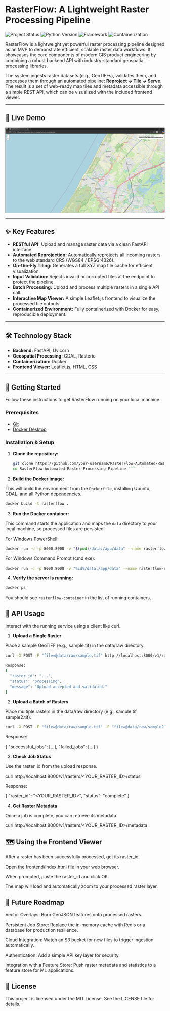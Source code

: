 # RasterFlow: A Lightweight Raster Processing Pipeline

![Project Status](https://img.shields.io/badge/status-MVP%20Complete-brightgreen)
![Python Version](https://img.shields.io/badge/python-3.9+-blue.svg)
![Framework](https://img.shields.io/badge/framework-FastAPI-05998b)
![Containerization](https://img.shields.io/badge/container-Docker-2496ED)

RasterFlow is a lightweight yet powerful raster processing pipeline designed as an MVP to demonstrate efficient, scalable raster data workflows. It showcases the core components of modern GIS product engineering by combining a robust backend API with industry-standard geospatial processing libraries.

The system ingests raster datasets (e.g., GeoTIFFs), validates them, and processes them through an automated pipeline: **Reproject → Tile → Serve**. The result is a set of web-ready map tiles and metadata accessible through a simple REST API, which can be visualized with the included frontend viewer.

---

## 🎥 Live Demo
![alt text](image.png)

---

## ✨ Key Features

- **RESTful API:** Upload and manage raster data via a clean FastAPI interface.  
- **Automated Reprojection:** Automatically reprojects all incoming rasters to the web standard CRS (WGS84 / EPSG:4326).  
- **On-the-Fly Tiling:** Generates a full XYZ map tile cache for efficient visualization.  
- **Input Validation:** Rejects invalid or corrupted files at the endpoint to protect the pipeline.  
- **Batch Processing:** Upload and process multiple rasters in a single API call.  
- **Interactive Map Viewer:** A simple Leaflet.js frontend to visualize the processed tile outputs.  
- **Containerized Environment:** Fully containerized with Docker for easy, reproducible deployment.  

---

## 🛠️ Technology Stack

- **Backend:** FastAPI, Uvicorn  
- **Geospatial Processing:** GDAL, Rasterio  
- **Containerization:** Docker  
- **Frontend Viewer:** Leaflet.js, HTML, CSS  

---

## 🚀 Getting Started

Follow these instructions to get RasterFlow running on your local machine.

### Prerequisites

- [Git](https://git-scm.com/)  
- [Docker Desktop](https://www.docker.com/products/docker-desktop/)  

### Installation & Setup

1. **Clone the repository:**
   ```bash
   git clone https://github.com/your-username/RasterFlow-Automated-Raster-Processing-Pipeline.git
   cd RasterFlow-Automated-Raster-Processing-Pipeline ```

2. **Build the Docker image:**

This will build the environment from the `Dockerfile`, installing Ubuntu, GDAL, and all Python dependencies.
```bash
docker build -t rasterflow .
```

3. **Run the Docker container:**

This command starts the application and maps the `data` directory to your local machine, so processed files are persisted.

For Windows PowerShell:
```bash
docker run -d -p 8000:8000 -v "$(pwd)/data:/app/data" --name rasterflow-container rasterflow
```

For Windows Command Prompt (cmd.exe):
```bash
docker run -d -p 8000:8000 -v "%cd%/data:/app/data" --name rasterflow-container rasterflow
```

4. **Verify the server is running:**
```bash
docker ps
```

You should see `rasterflow-container` in the list of running containers.


## 📖 API Usage

Interact with the running service using a client like curl.

1. **Upload a Single Raster**

Place a sample GeoTIFF (e.g., sample.tif) in the data/raw directory.

```bash 
curl -X POST -F "file=@data/raw/sample.tif" http://localhost:8000/v1/rasters 
```

```bash 
Response:
{
  "raster_id": "...",
  "status": "processing",
  "message": "Upload accepted and validated."
}
```

2. **Upload a Batch of Rasters**

Place multiple rasters in the data/raw directory (e.g., sample.tif, sample2.tif).
```bash 
curl -X POST -F "file=@data/raw/sample.tif" -F "file=@data/raw/sample2.tif" http://localhost:8000/v1/rasters/batch
```

Response:

{
  "successful_jobs": [...],
  "failed_jobs": [...]
}

3. **Check Job Status**

Use the raster_id from the upload response.

curl http://localhost:8000/v1/rasters/<YOUR_RASTER_ID>/status


Response:

{
  "raster_id": "<YOUR_RASTER_ID>",
  "status": "complete"
}

4. **Get Raster Metadata**

Once a job is complete, you can retrieve its metadata.

curl http://localhost:8000/v1/rasters/<YOUR_RASTER_ID>/metadata

## 🗺️ Using the Frontend Viewer

After a raster has been successfully processed, get its raster_id.

Open the frontend/index.html file in your web browser.

When prompted, paste the raster_id and click OK.

The map will load and automatically zoom to your processed raster layer.

## 🔮 Future Roadmap

Vector Overlays: Burn GeoJSON features onto processed rasters.

Persistent Job Store: Replace the in-memory cache with Redis or a database for production resilience.

Cloud Integration: Watch an S3 bucket for new files to trigger ingestion automatically.

Authentication: Add a simple API key layer for security.

Integration with a Feature Store: Push raster metadata and statistics to a feature store for ML applications.

## 📜 License

This project is licensed under the MIT License. See the LICENSE file for details.